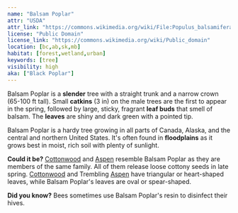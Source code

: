 ```yaml
---
name: "Balsam Poplar"
attr: "USDA"
attr_link: "https://commons.wikimedia.org/wiki/File:Populus_balsamifera.jpg"
license: "Public Domain"
license_link: "https://commons.wikimedia.org/wiki/Public_domain"
location: [bc,ab,sk,mb]
habitat: [forest,wetland,urban]
keywords: [tree]
visibility: high
aka: ["Black Poplar"]
---
```

Balsam Poplar is a **slender** tree with a straight trunk and a narrow crown (65-100 ft tall). Small **catkins** (3 in) on the male trees are the first to appear in the spring, followed by large, sticky, fragrant **leaf buds** that smell of balsam. The **leaves** are shiny and dark green with a pointed tip.

Balsam Poplar is a hardy tree growing in all parts of Canada, Alaska, and the central and northern United States. It's often found in **floodplains** as it grows best in moist, rich soil with plenty of sunlight.

**Could it be?** [Cottonwood](/trees/cotton/) and [Aspen](/trees/aspen/) resemble Balsam Poplar as they are members of the same family. All of them release loose cottony seeds in late spring. [Cottonwood](/trees/cotton/) and Trembling [Aspen](/trees/aspen/) have triangular or  heart-shaped leaves, while Balsam Poplar's leaves are oval or spear-shaped.

**Did you know?** Bees sometimes use Balsam Poplar's resin to disinfect their hives.
